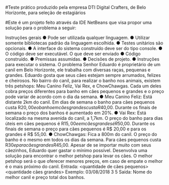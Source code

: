#Teste prático produzido pela empresa DTI Digital Crafters, de Belo Horizonte, para seleção de estagiários

#Este é um projeto feito através da IDE NetBeans que visa propor uma solução para o problema a seguir:

Instruções gerais
● Pode ser utilizada qualquer linguagem.
● Utilizar somente bibliotecas padrão da linguagem escolhida.
● Testes unitários são opcionais.
● A interface do sistema construído deve ser do tipo console.
● O código deve ser executável.
O que deve ser enviado
● Código construído.
● Premissas assumidas.
● Decisões de projeto.
● Instruções para executar o sistema.
O problema
Senhor Eduardo é proprietário de um canil em Belo Horizonte, ele trabalha com diversas
raças, pequenas e grandes. Eduardo gosta que seus cães estejam sempre arrumados,
felizes e cheirosos.
No bairro do canil, para realizar o banho nos animais, existem três petshops: Meu Canino
Feliz, Vai Rex, e ChowChawgas. Cada um deles cobra preços diferentes para banho em
cães pequenos e grandes e o preço pode variar de acordo com o dia da semana.
● Meu Canino Feliz: Está distante 2km do canil. Em dias de semana o banho para
cães pequenos custa R$20,00 e o banho em cães grandes custa R$40,00. Durante
os finais de semana o preço dos banhos é aumentado em 20%.
● Vai Rex: Está localizado na mesma avenida do canil, a 1,7km. O preço do banho
para dias úteis em cães pequenos é R$15,00 e em cães grandes é R$50,00.
Durante os finais de semana o preço para cães pequenos é R$ 20,00 e para os
grandes é R$ 55,00.
● ChowChawgas: Fica a 800m do canil. O preço do banho é o mesmo em todos os
dias da semana. Para cães pequenos custa R$30 e para cães grandes R$45,00.
Apesar de se importar muito com seus cãezinhos, Eduardo quer gastar o mínimo possível.
Desenvolva uma solução para encontrar o melhor petshop para levar os cães. O melhor
petshop será o que oferecer menores preços, em caso de empate o melhor é o mais
próximo do canil.
Entrada:
<data> <quantidade de cães pequenos> <quantidade cães grandes>
Exemplo: 03/08/2018 3 5
Saída:
Nome do melhor canil e preço total dos banhos.
